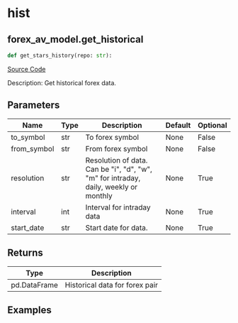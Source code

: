 # hist

## forex_av_model.get_historical

```python
def get_stars_history(repo: str):
```
[Source Code](https://github.com/OpenBB-finance/OpenBBTerminal/tree/main/openbb_terminal/forex/av_model.py#L96)

Description: Get historical forex data.

## Parameters

| Name | Type | Description | Default | Optional |
| ---- | ---- | ----------- | ------- | -------- |
| to_symbol | str | To forex symbol | None | False |
| from_symbol | str | From forex symbol | None | False |
| resolution | str | Resolution of data.  Can be "i", "d", "w", "m" for intraday, daily, weekly or monthly | None | True |
| interval | int | Interval for intraday data | None | True |
| start_date | str | Start date for data. | None | True |

## Returns

| Type | Description |
| ---- | ----------- |
| pd.DataFrame | Historical data for forex pair |

## Examples

